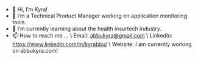- 👋 Hi, I’m Kyra!
- 👀 I’m a Technical Product Manager working on application monitoring tools.
- 🌱 I’m currently learning about the health insurtech industry.
- 📫 How to reach me ...
\ Email: abbukyra@gmail.com 
\ LinkedIn: https://www.linkedin.com/in/kyrabbu/
\ Website: I am currently working on abbukyra.com!

<!---
abbukyra/abbukyra is a ✨ special ✨ repository because its `README.md` (this file) appears on your GitHub profile.
You can click the Preview link to take a look at your changes.
--->
